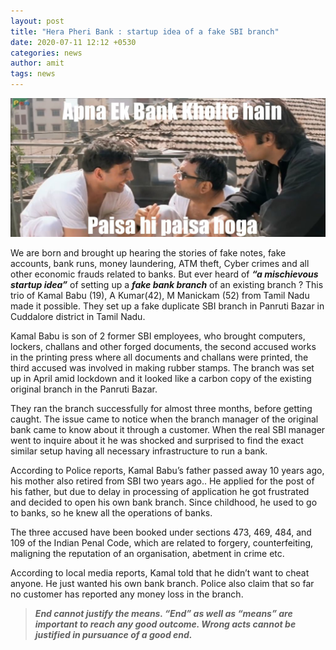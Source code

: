 ```yaml
---
layout: post
title: "Hera Pheri Bank : startup idea of a fake SBI branch"
date: 2020-07-11 12:12 +0530
categories: news
author: amit
tags: news
---
```


![fake SBI branch](/assets/images/fake-branch.jpg)

We are born and brought up hearing the stories of fake notes, fake accounts, bank runs, money laundering, ATM theft, Cyber crimes and all other economic frauds related to banks. But ever heard of ***“a mischievous startup idea”*** of setting up a ***fake bank branch*** of an existing branch ? This trio of Kamal Babu (19), A Kumar(42), M Manickam (52) from Tamil Nadu made it possible. They set up a fake duplicate SBI branch in Panruti Bazar in Cuddalore district in Tamil Nadu.

Kamal Babu is son of 2 former SBI employees, who brought computers, lockers, challans and other forged documents, the second accused works in the printing press where all documents and challans were printed, the third accused was involved in making rubber stamps. The branch was set up in April amid lockdown and it looked like a carbon copy of the existing original branch in the Panruti Bazar. 

They ran the branch successfully for almost three months, before getting caught. The issue came to notice when the branch manager of the original bank came to know about it through a customer. When the real SBI manager went to inquire about it he was shocked and surprised to find the exact similar setup having all necessary infrastructure to run a bank.

According to Police reports, Kamal Babu’s father passed away 10 years ago, his mother also retired from SBI two years ago.. He applied for the post of his father, but due to delay in processing of application he got frustrated and decided to open his own bank branch. Since childhood, he used to go to banks, so he knew all the operations of banks. 

The three accused have been booked under sections 473, 469, 484, and 109  of the Indian Penal Code, which are related to forgery, counterfeiting, maligning the reputation of an organisation, abetment in crime  etc. 

According to local media reports, Kamal told that he didn’t want to cheat anyone. He just wanted his own bank branch. Police also claim that so far no customer has reported any money loss in the branch. 

> ***End cannot justify the means. “End” as well as “means” are important to reach any good outcome. Wrong acts cannot be justified in pursuance of a good end.***




